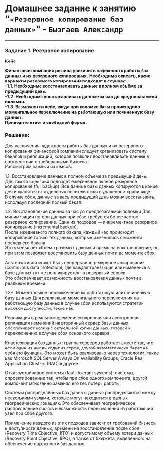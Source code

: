 # Домашнее задание к занятию "`«Резервное копирование баз данных»`" - `Бызгаев Александр`

---

### Задание 1. Резервное копирование

**Кейс**  

**Финансовая компания решила увеличить надёжность работы баз данных и их резервного копирования.**
**Необходимо описать, какие варианты резервного копирования подходят в случаях:**    
 **-1.1. Необходимо восстанавливать данные в полном объёме за предыдущий день.**    
 **-1.2. Необходимо восстанавливать данные за час до предполагаемой поломки.**  
 **-1.3. Возможен ли кейс, когда при поломке базы происходило моментальное переключение на работающую или починенную базу данных.**    
**Приведите ответ в свободной форме.**

### Решение:

Для увеличения надежности работы баз данных и их резервного копирования финансовой компании следует организовать систему бэкапов и репликаций, которая позволит восстанавливать данные в соответствии с требованиями бизнеса.     
Рассмотрим каждый из кейсов:

1.1. Восстановление данных в полном объеме за предыдущий день.  
Для такого сценария подойдет ежедневное полное резервное копирование (full backup). Все данные базы данных копируются в конце дня и хранятся на отдельных носителях или в удаленном хранилище.  
В случае сбоя, данные за весь предыдущий день можно восстановить, используя последний полный бэкап.

1.2. Восстановление данных за час до предполагаемой поломки
Для минимизации потери данных при сбое требуется более частое резервное копирование. Один из подходов — инкрементное резервное копирование (incremental backup).   
После ежедневного полного бэкапа, каждый час происходит копирование только тех данных, которые изменились с момента последнего бэкапа.   
Это уменьшает объем хранимых данных и время на восстановление, но при этом позволяет восстановить базу данных почти до момента сбоя.  

Альтернативой может быть непрерывное резервное копирование (continuous data protection), где каждая транзакция или изменение в базе данных тут же реплицируется на резервный сервер.   
Это обеспечивает возможность восстановления данных почти в реальном времени.

1.3*. Моментальное переключение на работающую или починенную базу данных
Для реализации моментального переключения на работающую базу данных в случае сбоя используются стратегии высокой доступности, такие как:

Репликация в реальном времени: синхронная или асинхронная репликация изменений на вторичный сервер базы данных обеспечивает наличие актуальной копии данных, готовой к переключению в случае сбоя основного сервера.

Кластеризация баз данных: группа серверов работает вместе так, что если один из них выходит из строя, другой автоматически берет на себя его функции. Это может быть реализовано через технологии, такие как Microsoft SQL Server Always On Availability Groups, Oracle Real Application Clusters (RAC) и другие.

Отказоустойчивые системы (fault-tolerant systems): системы, спроектированные так, чтобы при сбое одного компонента, другой компонент мгновенно заменял его без потери работы.

Системы распределённых баз данных: данные распределяются между несколькими узлами, которые могут находиться в разных географических локациях. Это обеспечивает географическое распределение рисков и возможность переключения на работающий узел при сбое другого.

Применение каждого из этих подходов зависит от требований бизнеса к доступности данных, времени на восстановление после сбоя (Recovery Time Objective, RTO) и допустимому объему потери данных (Recovery Point Objective, RPO), а также от бюджета, выделенного на обеспечение надежности баз данных.
